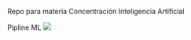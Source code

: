 Repo para materia Concentración Inteligencia Artificial

Pipline ML
![]('https://github.com/feraranas/Concentracion-Inteligencia-Artificial/Recursos/ML-Pipeline.gif')